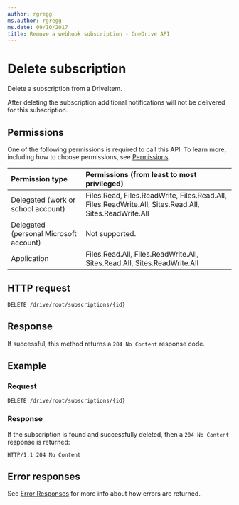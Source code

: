 ```yaml
---
author: rgregg
ms.author: rgregg
ms.date: 09/10/2017
title: Remove a webhook subscription - OneDrive API
---
```

# Delete subscription

Delete a subscription from a DriveItem.

After deleting the subscription additional notifications will not be delivered for this subscription.

## Permissions

One of the following permissions is required to call this API. To learn more, including how to choose permissions, see [Permissions](../concepts/permissions_reference.md).

|Permission type      | Permissions (from least to most privileged)              |
|:--------------------|:---------------------------------------------------------|
|Delegated (work or school account) | Files.Read, Files.ReadWrite, Files.Read.All, Files.ReadWrite.All, Sites.Read.All, Sites.ReadWrite.All    |
|Delegated (personal Microsoft account) | Not supported.    |
|Application | Files.Read.All, Files.ReadWrite.All, Sites.Read.All, Sites.ReadWrite.All |

## HTTP request

<!-- { "blockType": "ignored" } -->

```http
DELETE /drive/root/subscriptions/{id}
```

## Response

If successful, this method returns a `204 No Content` response code.

## Example

### Request

<!-- { "blockType": "request", "name": "delete-subscription",  } -->

```http
DELETE /drive/root/subscriptions/{id}
```

### Response

If the subscription is found and successfully deleted, then a `204 No Content` response is returned:

<!-- { "blockType": "response" } -->

```http
HTTP/1.1 204 No Content
```

## Error responses

See [Error Responses][error-response] for more info about
how errors are returned.

[error-response]: ../concepts/errors.md

<!-- {
  "type": "#page.annotation",
  "description": "List the subscriptions created for an item.",
  "keywords": "notification,list,subscription,webhook,enumerate",
  "section": "documentation",
  "tocPath": "Webhooks/Delete"
} -->
